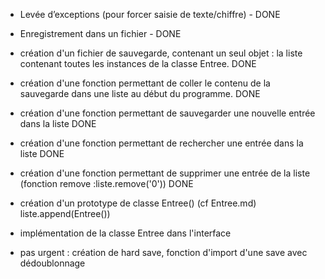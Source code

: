- Levée d’exceptions (pour forcer saisie de texte/chiffre) - DONE

- Enregistrement dans un fichier - DONE 

- création d'un fichier de sauvegarde, contenant un seul objet : la liste contenant toutes les instances de la classe Entree. DONE

- création d'une fonction permettant de coller le contenu de la sauvegarde dans une liste au début du programme. DONE

- création d'une fonction permettant de sauvegarder une nouvelle entrée dans la liste DONE

- création d'une fonction permettant de rechercher une entrée dans la liste DONE

- création d'une fonction permettant de supprimer une entrée de la liste (fonction remove :liste.remove('0')) DONE

- création d'un prototype de classe Entree() (cf Entree.md)  liste.append(Entree())

- implémentation de la classe Entree dans l'interface

- pas urgent : création de hard save, fonction d'import d'une save avec dédoublonnage
